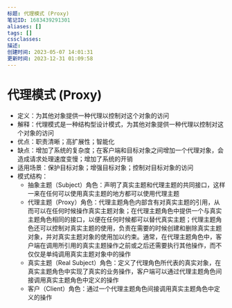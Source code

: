 ```yaml
---
标题: 代理模式 (Proxy)
笔记ID: 1683439291301
aliases: []
tags: []
cssclasses: 
描述: 
创建时间: 2023-05-07 14:01:31
更新时间: 2023-12-31 01:09:58
---
```


# 代理模式 (Proxy)

- 定义：为其他对象提供一种代理以控制对这个对象的访问
- 解释：代理模式是一种结构型设计模式，为其他对象提供一种代理以控制对这个对象的访问
- 优点：职责清晰；高扩展性；智能化
- 缺点：增加了系统的复杂度；在客户端和目标对象之间增加一个代理对象，会造成请求处理速度变慢；增加了系统的开销
- 适用场景：保护目标对象；增强目标对象；控制对目标对象的访问
- 模式结构：
  - 抽象主题（Subject）角色：声明了真实主题和代理主题的共同接口，这样一来在任何可以使用真实主题的地方都可以使用代理主题
  - 代理主题（Proxy）角色：代理主题角色内部含有对真实主题的引用，从而可以在任何时候操作真实主题对象；在代理主题角色中提供一个与真实主题角色相同的接口，以便在任何时候都可以替代真实主题；代理主题角色还可以控制对真实主题的使用，负责在需要的时候创建和删除真实主题对象，并对真实主题对象的使用加以约束。通常，在代理主题角色中，客户端在调用所引用的真实主题操作之前或之后还需要执行其他操作，而不仅仅是单纯调用真实主题对象中的操作
  - 真实主题（Real Subject）角色：定义了代理角色所代表的真实对象，在真实主题角色中实现了真实的业务操作，客户端可以通过代理主题角色间接调用真实主题角色中定义的操作
  - 客户（Client）角色：通过一个代理主题角色间接调用真实主题角色中定义的操作
